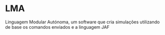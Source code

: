 # LMA
Linguagem Modular Autónoma, um software que cria simulações utilizando de base os comandos enviados e a linguagem JAF
